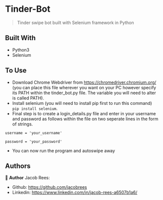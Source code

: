 # Tinder-Bot

> Tinder swipe bot built with Selenium framework in Python

## Built With

- Python3
- Selenium

## To Use

* Download Chrome Webdriver from https://chromedriver.chromium.org/ (you can place this file wherever you want on your PC however specify its PATH within the tinder_bot.py file. The variable you will need to alter is called PATH).
* Install selenium (you will need to install pip first to run this command) `pip install selenium`.
* Final step is to create a login_details.py file and enter in your username and password as follows within the file on two seperate lines in the form of strings.

`username = 'your_username'`

`password = 'your_password'`
* You can now run the program and autoswipe away

## Authors

👤 **Author**
Jacob Rees:
- Github: https://github.com/jacobrees
- Linkedin: https://www.linkedin.com/in/jacob-rees-a6507b1a6/


